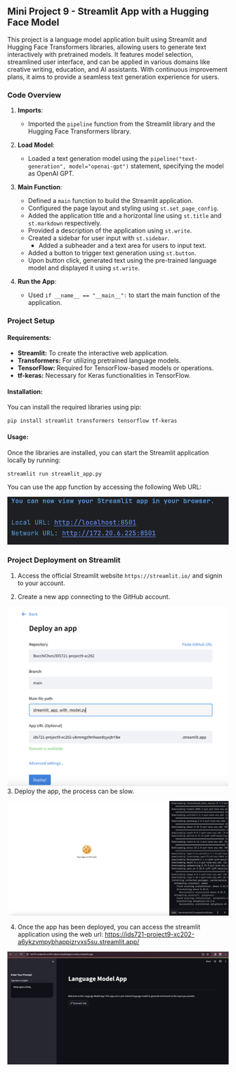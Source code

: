 ## Mini Project 9 - Streamlit App with a Hugging Face Model

This project is a language model application built using Streamlit and Hugging Face Transformers libraries, allowing users to generate text interactively with pretrained models. It features model selection, streamlined user interface, and can be applied in various domains like creative writing, education, and AI assistants. With continuous improvement plans, it aims to provide a seamless text generation experience for users.

### Code Overview
1. **Imports**:
    - Imported the `pipeline` function from the Streamlit library and the Hugging Face Transformers library.

2. **Load Model**:
    - Loaded a text generation model using the `pipeline("text-generation", model="openai-gpt")` statement, specifying the model as OpenAI GPT.

3. **Main Function**:
    - Defined a `main` function to build the Streamlit application.
    - Configured the page layout and styling using `st.set_page_config`.
    - Added the application title and a horizontal line using `st.title` and `st.markdown` respectively.
    - Provided a description of the application using `st.write`.
    - Created a sidebar for user input with `st.sidebar`.
        - Added a subheader and a text area for users to input text.
    - Added a button to trigger text generation using `st.button`.
    - Upon button click, generated text using the pre-trained language model and displayed it using `st.write`.

4. **Run the App**:
    - Used `if __name__ == "__main__":` to start the main function of the application.

### Project Setup
#### Requirements:

- **Streamlit:** To create the interactive web application.
- **Transformers:** For utilizing pretrained language models.
- **TensorFlow:** Required for TensorFlow-based models or operations.
- **tf-keras:** Necessary for Keras functionalities in TensorFlow.

#### Installation:

You can install the required libraries using pip:

```bash
pip install streamlit transformers tensorflow tf-keras
```

#### Usage:
Once the libraries are installed, you can start the Streamlit application locally by running:
```shell
streamlit run streamlit_app.py
```

You can use the app function by accessing the following Web URL:

![Screenshot 2024-04-06 at 12.30.38 AM.png](images%2FScreenshot%202024-04-06%20at%2012.30.38%20AM.png)

### Project Deployment on Streamlit
1. Access the official Streamlit website `https://streamlit.io/` and signin to your account.

2. Create a new app connecting to the GitHub account.

![Screenshot 2024-04-05 at 10.50.21 PM.png](images%2FScreenshot%202024-04-05%20at%2010.50.21%20PM.png)
3. Deploy the app, the process can be slow. 

![Screenshot 2024-04-05 at 10.52.18 PM.png](images%2FScreenshot%202024-04-05%20at%2010.52.18%20PM.png)

4. Once the app has been deployed, you can access the streamlit application using the web url: https://ids721-project9-xc202-a6ykzvmpybhappizrvxs5su.streamlit.app/

![Screenshot 2024-04-06 at 12.38.00 AM.png](images%2FScreenshot%202024-04-06%20at%2012.38.00%20AM.png)